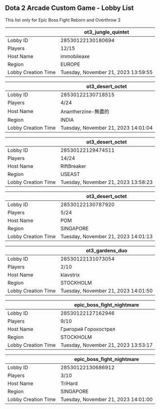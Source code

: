 ## Dota 2 Arcade Custom Game - Lobby List

This list only for Epic Boss Fight Reborn and Overthrow 3

|  | ot3_jungle_quintet |
| ------ | ------ |
| Lobby ID | 28530122130180694 |
| Players | 12/15 |
| Host Name | immobileaxe |
| Region | EUROPE |
| Lobby Creation Time | Tuesday, November 21, 2023 13:59:55 |


|  | ot3_desert_octet |
| ------ | ------ |
| Lobby ID | 28530122130718515 |
| Players | 4/24 |
| Host Name | Anantherzine-無盡的 |
| Region | INDIA |
| Lobby Creation Time | Tuesday, November 21, 2023 14:01:04 |


|  | ot3_desert_octet |
| ------ | ------ |
| Lobby ID | 28530122129474511 |
| Players | 14/24 |
| Host Name | RiftBreaker |
| Region | USEAST |
| Lobby Creation Time | Tuesday, November 21, 2023 13:58:23 |


|  | ot3_desert_octet |
| ------ | ------ |
| Lobby ID | 28530122130787920 |
| Players | 5/24 |
| Host Name | POM |
| Region | SINGAPORE |
| Lobby Creation Time | Tuesday, November 21, 2023 14:01:13 |


|  | ot3_gardens_duo |
| ------ | ------ |
| Lobby ID | 28530122131073054 |
| Players | 2/10 |
| Host Name | klavstrix |
| Region | STOCKHOLM |
| Lobby Creation Time | Tuesday, November 21, 2023 14:01:50 |


|  | epic_boss_fight_nightmare |
| ------ | ------ |
| Lobby ID | 28530122127162946 |
| Players | 9/10 |
| Host Name | Гpигopий Гopoxocтpeл |
| Region | STOCKHOLM |
| Lobby Creation Time | Tuesday, November 21, 2023 13:53:17 |


|  | epic_boss_fight_nightmare |
| ------ | ------ |
| Lobby ID | 28530122130686912 |
| Players | 3/10 |
| Host Name | TriHard |
| Region | SINGAPORE |
| Lobby Creation Time | Tuesday, November 21, 2023 14:01:00 |


